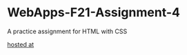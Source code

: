# WebApps-F21-Assignment-4
A practice assignment for HTML with CSS


[hosted at](https://44-563-webapps-f21.github.io/webapps-f21-assignment-4-pnikhil24/)
